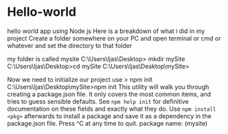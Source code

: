 # Hello-world
hello world app using Node js
Here is a breakdown of what i did in my project
Create a folder somewhere on your PC and open terminal or cmd or whatever and set the directory to that folder

my folder is called mysite
C:\Users\Ijas\Desktop> mkdir mySite
C:\Users\Ijas\Desktop>cd mySite
C:\Users\Ijas\Desktop\mySite>


Now we need to initialize our project
use > npm init
C:\Users\Ijas\Desktop\mySite>npm init
This utility will walk you through creating a package.json file.
It only covers the most common items, and tries to guess sensible defaults.
See `npm help init` for definitive documentation on these fields
and exactly what they do.
Use `npm install <pkg>` afterwards to install a package and
save it as a dependency in the package.json file.
Press ^C at any time to quit.
package name: (mysite)
